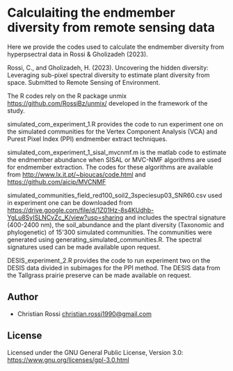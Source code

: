 # Calculaiting the endmember diversity from remote sensing data

Here we provide the codes used to calculate the endmember diversity from hyperpsectral data in Rossi & Gholizadeh (2023). 

Rossi, C., and Gholizadeh, H. (2023). Uncovering the hidden diversity: Leveraging sub-pixel spectral diversity to estimate plant diversity from space. Submitted to Remote Sensing of Environment.

The R codes rely on the R package unmix https://github.com/RossiBz/unmix/ developed in the framework of the study.

simulated_com_experiment_1.R provides the code to run experiment one on the simulated communities for the Vertex Component Analysis (VCA) and Purest Pixel Index (PPI) endmember extract techniques. 

simulated_com_experiment_1_sisal_mvcnmf.m is the matlab code to estimate the endmember abundance when  SISAL or MVC-NMF algorithms are used for endmember extraction.
The codes for these algorithms are available from http://www.lx.it.pt/~bioucas/code.html and https://github.com/aicip/MVCNMF

simulated_communities_field_red100_soil2_3speciesup03_SNR60.csv used in experiment one can be downloaded from https://drive.google.com/file/d/1Z01Hz-8s4KUdhb-YgLu8SyISLNCvZc_K/view?usp=sharing and includes the spectral signature (400-2400 nm), the soil_abundance and the plant diversity (Taxonomic and phylogenetic) of 15'300 simulated communities.
The communities were generated using generating_simulated_communities.R. The spectral signatures used can be made available upon request.


DESIS_experiment_2.R provides the code to run experiment two on the DESIS data divided in subimages for the PPI method.
The DESIS data from the Tallgrass prairie preserve can be made available on request. 


## Author

* Christian Rossi christian.rossi1990@gmail.com

## License

Licensed under the GNU General Public License, Version 3.0: https://www.gnu.org/licenses/gpl-3.0.html
